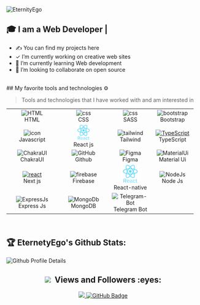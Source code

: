 ![EternityEgo](https://readme-typing-svg.herokuapp.com?font=Inter&color=3A9CDF&size=30&weight=700&lines=Hi+there,+I'm+Abdullayev+Lazizbek;I'm+EternityEgo!)


## 🎓 I am a Web Developer |  
- ✍ You can find my projects here
- ✓ I’m currently working on creative web sites
- 🌱 I’m currently learning Web development
- 👯 I’m looking to collaborate on open source
<br/>
## My favorite tools and technologies ⚙️ 

> Tools and technologies that I have worked with and am interested in

<table align="center">
    <tr>
        <td align="center"  width="120">
            <img src="https://skillicons.dev/icons?i=html" width="48" height="48" alt="HTML" />
            <br>HTML
        </td>
        <td align="center" width="96">
            <img src="https://skillicons.dev/icons?i=css" width="48" height="48" alt="css" />
            <br>CSS
        </td>
        <td align="center" width="96">
            <img src="[https://encrypted-tbn0.gstatic.com/images?q=tbn:ANd9GcQ803r_FTGrMlWpKJqOWmQgwv0BkQaDWy8q1Q&s" width="48" height="48" alt="css" />
            <br>SASS
        </td>
        <td align="center"  width="96">
            <img src="https://skillicons.dev/icons?i=bootstrap" width="48" height="48" alt="bootstrap" />
            <br>Bootstrap
        </td>
    </tr>
    <tr>
        <td align="center" width="96">
            <img src="https://techstack-generator.vercel.app/js-icon.svg" alt="icon" width="65" height="65" />
            <br>Javascript
        </td>
        <td align="center"  width="120">
            <a href="https://reactjs.org/" target="_blank"> <img src="https://raw.githubusercontent.com/devicons/devicon/master/icons/react/react-original-wordmark.svg" alt="react" width="40" height="40"/> </a> 
            <br>React js
        </td>
        <td align="center" width="96">
            <img src="https://skillicons.dev/icons?i=tailwind" width="48" height="48" alt="tailwind" />
            <br>Tailwind
        </td>
        <td align="center" width="96">
            <a href="#ts">
                <img src="https://upload.wikimedia.org/wikipedia/commons/thumb/4/4c/Typescript_logo_2020.svg/1200px-Typescript_logo_2020.svg.png" width="48" height="48" alt="TypeScript" />
            </a>
            <br>TypeScript
        </td>
    </tr>
    <tr>
        <td align="center" width="120">
            <img src="https://files.raycast.com/7oaucgd6fh2sjztkc0q999qoyfy4" width="48" height="48" alt="ChakraUI" />
            <br>ChakraUI
        </td>
         <td align="center" width="96">
            <img src="https://user-images.githubusercontent.com/25181517/192108374-8da61ba1-99ec-41d7-80b8-fb2f7c0a4948.png" width="48" height="48" alt="GitHub" />
            <br>Github
        </td>
        <td align="center" width="96">
            <img src="https://cdn-icons-png.flaticon.com/512/5968/5968705.png" width="48" height="48" alt="Figma" />
            <br>Figma
        </td>
        <td align="center" width="96">
            <img src="https://gdm-catalog-fmapi-prod.imgix.net/ProductLogo/6aecc665-9f30-4dc7-bacc-880d8e66c7bb.png" width="48" height="48" alt="MaterialUi" />
            <br>Material Ui
        </td>
    </tr>
    <tr>
        <td align="center"  width="96">
            <a href="https://nextjs.org/" target="_blank"> <img src="https://d2nir1j4sou8ez.cloudfront.net/wp-content/uploads/2021/12/nextjs-boilerplate-logo.png" alt="react" width="40" height="40"/> </a> 
            <br>Next js
        </td>
        <td align="center" width="96">
            <img src="https://cdn4.iconfinder.com/data/icons/google-i-o-2016/512/google_firebase-2-512.png" width="48" height="48" alt="firebase" />
            <br>Firebase
        </td>
        <td align="center" width="96">
            <img src="https://raw.githubusercontent.com/devicons/devicon/master/icons/react/react-original-wordmark.svg" width="48" height="48" alt="React-native" />
            <br>React-native
        </td>
        <td align="center" width="96">
            <img src="https://delta-dev-software.fr/wp-content/uploads/2024/02/nodejs.jpg" width="48" height="48" alt="NodeJs" />
            <br>Node Js
        </td>
    </tr>
    <tr>
        <td align="center" width="96">
            <img src="https://adware-technologies.s3.amazonaws.com/uploads/technology/thumbnail/20/express-js.png" width="48" height="48" alt="ExpressJs" />
            <br>Express Js
        </td>
        <td align="center" width="96">
            <img src="https://w7.pngwing.com/pngs/429/921/png-transparent-mongodb-plain-wordmark-logo-icon.png" width="48" height="48" alt="MongoDb" />
            <br>MongoDB
        </td>
        <td align="center" width="96">
            <img src="https://propuskator.com/wp-content/uploads/2021/06/upravlenie-ustrojstvami-2smart-cloud-s-pomoshhyu-telegram-bota.png" width="48" height="48" alt="Telegram-Bot" />
            <br>Telegram Bot
        </td>
        </td>
    </tr>
</table>
<br/>





## :trophy: EternetyEgo's Github Stats:

![Github Profile Details](https://github-profile-summary-cards.vercel.app/api/cards/profile-details?username=itkncoder&theme=github_dark) 




<h2 align="center"> <img src="https://media.giphy.com/media/iY8CRBdQXODJSCERIr/giphy.gif" width="35px">&nbsp; Views and Followers :eyes:</h2>

<p align="center">
    
<a href="https://github.com/EternityEgo/github-profile-views-counter">
    <img src="https://komarev.com/ghpvc/?username=EternityEgo">
</a>
    <a href="https://github.com/itkncoder?tab=followers">
        <img src="https://img.shields.io/github/followers/EternityEgo?label=Followers&style=social" alt="GitHub Badge">
    </a>
</p>
